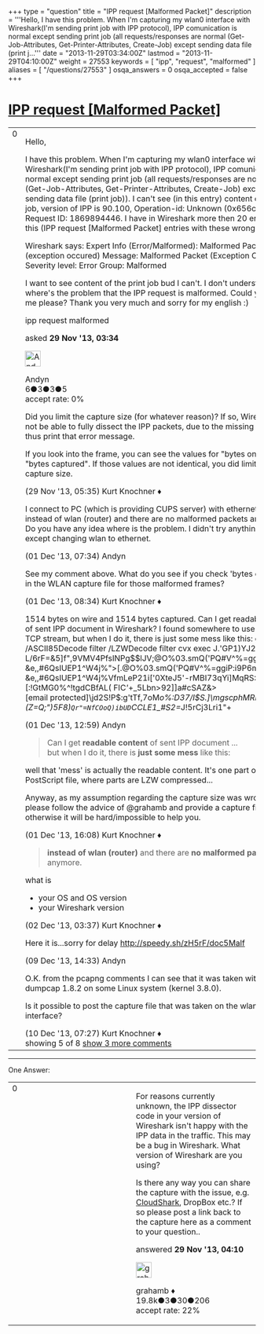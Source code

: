 +++
type = "question"
title = "IPP request [Malformed Packet]"
description = '''Hello, I have this problem. When I&#x27;m capturing my wlan0 interface with Wireshark(I&#x27;m sending print job with IPP protocol), IPP comunication is normal except sending print job (all requests/responses are normal (Get-Job-Attributes, Get-Printer-Attributes, Create-Job) except sending data file (print j...'''
date = "2013-11-29T03:34:00Z"
lastmod = "2013-11-29T04:10:00Z"
weight = 27553
keywords = [ "ipp", "request", "malformed" ]
aliases = [ "/questions/27553" ]
osqa_answers = 0
osqa_accepted = false
+++

<div class="headNormal">

# [IPP request \[Malformed Packet\]](/questions/27553/ipp-request-malformed-packet)

</div>

<div id="main-body">

<div id="askform">

<table id="question-table" style="width:100%;"><colgroup><col style="width: 50%" /><col style="width: 50%" /></colgroup><tbody><tr class="odd"><td style="width: 30px; vertical-align: top"><div class="vote-buttons"><div id="post-27553-score" class="post-score" title="current number of votes">0</div><div id="favorite-count" class="favorite-count"></div></div></td><td><div id="item-right"><div class="question-body"><p>Hello,</p><p>I have this problem. When I'm capturing my wlan0 interface with Wireshark(I'm sending print job with IPP protocol), IPP comunication is normal except sending print job (all requests/responses are normal (Get-Job-Attributes, Get-Printer-Attributes, Create-Job) except sending data file (print job)). I can't see (in this entry) content of the print job, version of IPP is 90.100, Operation-id: Unknown (0x656c) and Request ID: 1869894446. I have in Wireshark more then 20 entries like this (IPP request [Malformed Packet] entries with these wrong values).</p><p>Wireshark says: Expert Info (Error/Malformed): Malformed Packet (exception occured) Message: Malformed Packet (Exception Occured) Severity level: Error Group: Malformed</p><p>I want to see content of the print job bud I can't. I don't understand where's the problem that the IPP request is malformed. Could you help me please? Thank you very much and sorry for my english :)</p></div><div id="question-tags" class="tags-container tags">ipp request malformed</div><div id="question-controls" class="post-controls"></div><div class="post-update-info-container"><div class="post-update-info post-update-info-user"><p>asked <strong>29 Nov '13, 03:34</strong></p><img src="https://secure.gravatar.com/avatar/be20005a55b5334aa5e61e2faeee32c1?s=32&amp;d=identicon&amp;r=g" class="gravatar" width="32" height="32" alt="Andyn&#39;s gravatar image" /><p>Andyn<br />
<span class="score" title="6 reputation points">6</span><span title="3 badges"><span class="badge1">●</span><span class="badgecount">3</span></span><span title="3 badges"><span class="silver">●</span><span class="badgecount">3</span></span><span title="5 badges"><span class="bronze">●</span><span class="badgecount">5</span></span><br />
<span class="accept_rate" title="Rate of the user&#39;s accepted answers">accept rate:</span> <span title="Andyn has no accepted answers">0%</span></p></div></div><div id="comments-container-27553" class="comments-container"><span id="27560"></span><div id="comment-27560" class="comment"><div id="post-27560-score" class="comment-score"></div><div class="comment-text"><p>Did you limit the capture size (for whatever reason)? If so, Wireshark will not be able to fully dissect the IPP packets, due to the missing bytes and thus print that error message.</p><p>If you look into the frame, you can see the values for "bytes on wire" and "bytes captured". If those values are not identical, you did limit the capture size.</p></div><div id="comment-27560-info" class="comment-info"><span class="comment-age">(29 Nov '13, 05:35)</span> Kurt Knochner ♦</div></div><span id="27606"></span><div id="comment-27606" class="comment"><div id="post-27606-score" class="comment-score"></div><div class="comment-text"><p>I connect to PC (which is providing CUPS server) with ethernet cable instead of wlan (router) and there are no malformed packets anymore. Do you have any idea where is the problem. I didn't try anything else except changing wlan to ethernet.</p></div><div id="comment-27606-info" class="comment-info"><span class="comment-age">(01 Dec '13, 07:34)</span> Andyn</div></div><span id="27608"></span><div id="comment-27608" class="comment"><div id="post-27608-score" class="comment-score"></div><div class="comment-text"><p>See my comment above. What do you see if you check 'bytes captured' in the WLAN capture file for those malformed frames?</p></div><div id="comment-27608-info" class="comment-info"><span class="comment-age">(01 Dec '13, 08:34)</span> Kurt Knochner ♦</div></div><span id="27618"></span><div id="comment-27618" class="comment"><div id="post-27618-score" class="comment-score"></div><div class="comment-text"><p>1514 bytes on wire and 1514 bytes captured. Can I get readable content of sent IPP document in Wireshark? I found somewhere to use Follow TCP stream, but when I do it, there is just some mess like this: currentfile /ASCII85Decode filter /LZWDecode filter cvx exec J.'GP1)YJ2:a-L/6rF=&amp;5]f",9VMV4PfsINPg$$lJV;@O%03.smQ('PQ#V^%=ggiP:i9P6m1 &amp;e,,#6QsIUEP1^W4j%"&gt;[.@O%03.smQ('PQ#V^%=ggiP:i9P6m1 &amp;e,,#6QsIUEP1^W4j%VfmLeP21i['0XteJ5'-rMBI73qYi]MqRS:_)[:!GtMG0%^!tgdCBfAL( FIC<em>'</em>+_5Lbn&gt;92]]a#cSAZ&amp;&gt;[email protected]\jd2S!P$:g'tTf,7oM<em>o%:D37/I$S.]\mgscphMRIG413 (Z=Q;")5F8)<code>Qr"=NfCOoQ)ibUD</code>CCLE1_#S2=</em>J!5rCj3Lri1"+</p></div><div id="comment-27618-info" class="comment-info"><span class="comment-age">(01 Dec '13, 12:59)</span> Andyn</div></div><span id="27621"></span><div id="comment-27621" class="comment"><div id="post-27621-score" class="comment-score"></div><div class="comment-text"><blockquote><p>Can I get <strong>readable content</strong> of sent IPP document ...<br />
but when I do it, there is <strong>just some mess</strong> like this:</p></blockquote><p>well that 'mess' is actually the readable content. It's one part of a PostScript file, where parts are LZW compressed...</p><p>Anyway, as my assumption regarding the capture size was wrong, please follow the advice of @grahamb and provide a capture file, otherwise it will be hard/impossible to help you.</p></div><div id="comment-27621-info" class="comment-info"><span class="comment-age">(01 Dec '13, 16:08)</span> Kurt Knochner ♦</div></div><span id="27659"></span><div id="comment-27659" class="comment not_top_scorer"><div id="post-27659-score" class="comment-score"></div><div class="comment-text"><blockquote><p><strong>instead of wlan (router)</strong> and there are <strong>no malformed packets</strong> anymore.</p></blockquote><p>what is</p><ul><li>your OS and OS version</li><li>your Wireshark version</li></ul></div><div id="comment-27659-info" class="comment-info"><span class="comment-age">(02 Dec '13, 03:37)</span> Kurt Knochner ♦</div></div><span id="27962"></span><div id="comment-27962" class="comment not_top_scorer"><div id="post-27962-score" class="comment-score"></div><div class="comment-text"><p>Here it is...sorry for delay <a href="http://speedy.sh/zH5rF/doc5Malf">http://speedy.sh/zH5rF/doc5Malf</a></p></div><div id="comment-27962-info" class="comment-info"><span class="comment-age">(09 Dec '13, 14:33)</span> Andyn</div></div><span id="27974"></span><div id="comment-27974" class="comment not_top_scorer"><div id="post-27974-score" class="comment-score"></div><div class="comment-text"><p>O.K. from the pcapng comments I can see that it was taken with dumpcap 1.8.2 on some Linux system (kernel 3.8.0).</p><p>Is it possible to post the capture file that was taken on the wlan0 interface?</p></div><div id="comment-27974-info" class="comment-info"><span class="comment-age">(10 Dec '13, 07:27)</span> Kurt Knochner ♦</div></div></div><div id="comment-tools-27553" class="comment-tools"><span class="comments-showing"> showing 5 of 8 </span> <a href="#" class="show-all-comments-link">show 3 more comments</a></div><div class="clear"></div><div id="comment-27553-form-container" class="comment-form-container"></div><div class="clear"></div></div></td></tr></tbody></table>

------------------------------------------------------------------------

<div class="tabBar">

<span id="sort-top"></span>

<div class="headQuestions">

One Answer:

</div>

</div>

<span id="27555"></span>

<div id="answer-container-27555" class="answer">

<table style="width:100%;"><colgroup><col style="width: 50%" /><col style="width: 50%" /></colgroup><tbody><tr class="odd"><td style="width: 30px; vertical-align: top"><div class="vote-buttons"><div id="post-27555-score" class="post-score" title="current number of votes">0</div></div></td><td><div class="item-right"><div class="answer-body"><p>For reasons currently unknown, the IPP dissector code in your version of Wireshark isn't happy with the IPP data in the traffic. This may be a bug in Wireshark. What version of Wireshark are you using?</p><p>Is there any way you can share the capture with the issue, e.g. <a href="http://cloudshark.org/">CloudShark</a>, DropBox etc.? If so please post a link back to the capture here as a comment to your question..</p></div><div class="answer-controls post-controls"></div><div class="post-update-info-container"><div class="post-update-info post-update-info-user"><p>answered <strong>29 Nov '13, 04:10</strong></p><img src="https://secure.gravatar.com/avatar/d2a7e24ca66604c749c7c88c1da8ff78?s=32&amp;d=identicon&amp;r=g" class="gravatar" width="32" height="32" alt="grahamb&#39;s gravatar image" /><p>grahamb ♦<br />
<span class="score" title="19834 reputation points"><span>19.8k</span></span><span title="3 badges"><span class="badge1">●</span><span class="badgecount">3</span></span><span title="30 badges"><span class="silver">●</span><span class="badgecount">30</span></span><span title="206 badges"><span class="bronze">●</span><span class="badgecount">206</span></span><br />
<span class="accept_rate" title="Rate of the user&#39;s accepted answers">accept rate:</span> <span title="grahamb has 274 accepted answers">22%</span> </br></p></div></div><div id="comments-container-27555" class="comments-container"></div><div id="comment-tools-27555" class="comment-tools"></div><div class="clear"></div><div id="comment-27555-form-container" class="comment-form-container"></div><div class="clear"></div></div></td></tr></tbody></table>

</div>

<div class="paginator-container-left">

</div>

</div>

</div>

